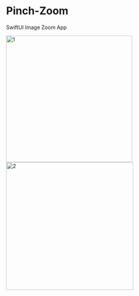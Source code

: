 # Pinch-Zoom
SwiftUI Image Zoom App

<p>
<img width="342" alt="1" src="https://user-images.githubusercontent.com/64409793/189006388-e5b4cc45-3a98-4aa3-a07d-1003b72575e9.png">
<img width="345" alt="2" src="https://user-images.githubusercontent.com/64409793/189006392-e9bbec22-5ea4-44d5-8d43-53fbdbd89902.png">
</p>
